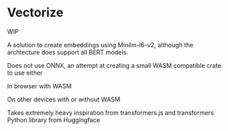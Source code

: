# Vectorize

WIP

A solution to create embeddings using Minilm-l6-v2, although the archtecture does
support all BERT models.

Does not use ONNX, an attempt at creating a small WASM compatible crate to use either

In browser with WASM

On other devices with or without WASM

Takes extremely heavy inspiration from transformers.js and transformers Python library from Huggingface

